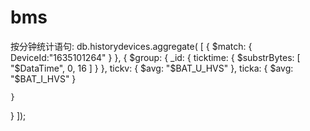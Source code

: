 # bms

按分钟统计语句:
db.historydevices.aggregate(
[
{
    $match:
    {
        DeviceId:"1635101264"
    }
},
{
    $group:
    {
        _id:
        {
            ticktime:
            {
                $substrBytes: [ "$DataTime", 0, 16 ]
            }
        },
            tickv:
            {
                $avg: "$BAT_U_HVS"
            },
            ticka:
            {
                $avg: "$BAT_I_HVS"
            }

    }
}
]);
